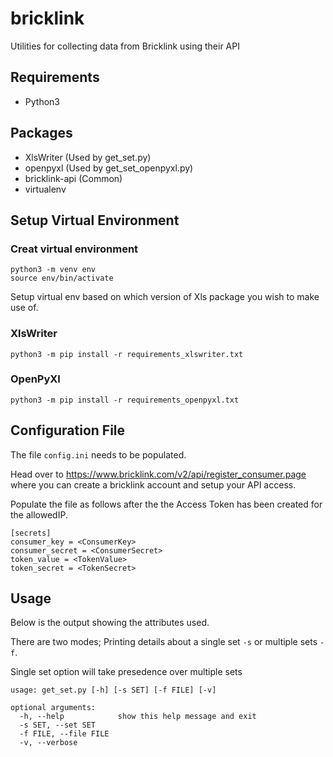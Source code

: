 # bricklink
Utilities for collecting data from Bricklink using their API

## Requirements
- Python3

## Packages
- XlsWriter (Used by get_set.py)
- openpyxl (Used by get_set_openpyxl.py)
- bricklink-api (Common)
- virtualenv

## Setup Virtual Environment

### Creat virtual environment 
```
python3 -m venv env
source env/bin/activate
```

Setup virtual env based on which version of Xls package you wish to make use of.

### XlsWriter
```
python3 -m pip install -r requirements_xlswriter.txt
```
### OpenPyXl
```
python3 -m pip install -r requirements_openpyxl.txt
```

## Configuration File

The file `config.ini` needs to be populated.

Head over to https://www.bricklink.com/v2/api/register_consumer.page where you can create a bricklink account and setup your API access.

Populate the file as follows after the the Access Token has been created for the allowedIP.
```
[secrets]
consumer_key = <ConsumerKey>
consumer_secret = <ConsumerSecret>
token_value = <TokenValue>
token_secret = <TokenSecret>
```

## Usage

Below is the output showing the attributes used.

There are two modes; Printing details about a single set `-s` or multiple sets `-f`.

Single set option will take presedence over multiple sets

```
usage: get_set.py [-h] [-s SET] [-f FILE] [-v]

optional arguments:
  -h, --help            show this help message and exit
  -s SET, --set SET
  -f FILE, --file FILE
  -v, --verbose
```
